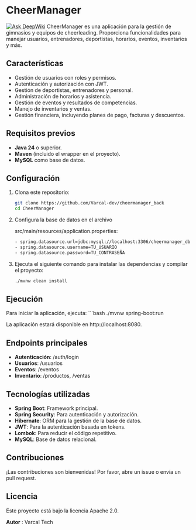 # CheerManager
[![Ask DeepWiki](https://deepwiki.com/badge.svg)](https://deepwiki.com/Varcal-dev/cheermanager_back)
CheerManager es una aplicación para la gestión de gimnasios y equipos de cheerleading. Proporciona funcionalidades para manejar usuarios, entrenadores, deportistas, horarios, eventos, inventarios y más.

## Características

- Gestión de usuarios con roles y permisos.
- Autenticación y autorización con JWT.
- Gestión de deportistas, entrenadores y personal.
- Administración de horarios y asistencia.
- Gestión de eventos y resultados de competencias.
- Manejo de inventarios y ventas.
- Gestión financiera, incluyendo planes de pago, facturas y descuentos.

## Requisitos previos

- **Java 24** o superior.
- **Maven** (incluido el wrapper en el proyecto).
- **MySQL** como base de datos.

## Configuración

1. Clona este repositorio:
   ```bash
   git clone https://github.com/Varcal-dev/cheermanager_back
   cd CheerManager

2. Configura la base de datos en el archivo

    src/main/resources/application.properties:

    ```bash
    - spring.datasource.url=jdbc:mysql://localhost:3306/cheermanager_db
    - spring.datasource.username=TU_USUARIO
    - spring.datasource.password=TU_CONTRASEÑA

3. Ejecuta el siguiente comando para instalar las dependencias y compilar el proyecto:
    ```bash
    ./mvnw clean install

## Ejecución
   Para iniciar la aplicación, ejecuta:
    ```bash
    ./mvnw spring-boot:run

   La aplicación estará disponible en http://localhost:8080.

## Endpoints principales

   - **Autenticación**: /auth/login
   - **Usuarios**: /usuarios
   - **Eventos**: /eventos
   - **Inventario**: /productos, /ventas

## Tecnologías utilizadas

   - **Spring Boot**: Framework principal.
   - **Spring Security**: Para autenticación y autorización.
   - **Hibernate**: ORM para la gestión de la base de datos.
   - **JWT**: Para la autenticación basada en tokens.
   - **Lombok**: Para reducir el código repetitivo.
   - **MySQL**: Base de datos relacional.

## Contribuciones

   ¡Las contribuciones son bienvenidas! 
   Por favor, abre un issue o envía un pull request.

## Licencia

   Este proyecto está bajo la licencia Apache 2.0.

**Autor** : Varcal Tech